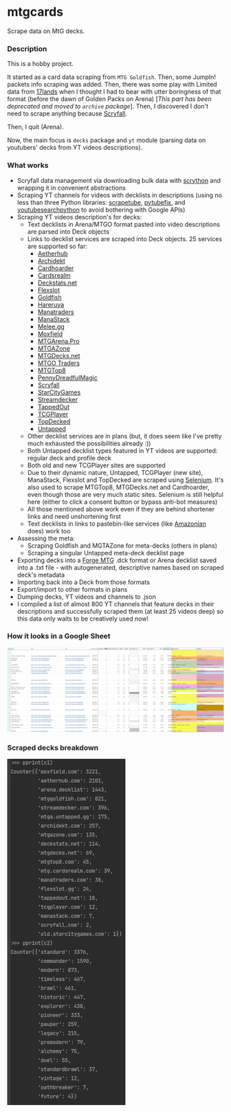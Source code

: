 # mtgcards
Scrape data on MtG decks.

### Description

This is a hobby project.

It started as a card data scraping from `MTG Goldfish`. Then, some JumpIn! packets info scraping 
was added. Then, there was some play with Limited data from [17lands](https://www.17lands.com) when 
I thought I had to bear with utter boringness of that format (before the dawn of Golden Packs on 
Arena) [_This part has been deprecated and moved to `archive` package_]. Then, I discovered I 
don't need to scrape anything because [Scryfall](https://scryfall.com).

Then, I quit (Arena).

Now, the main focus is `decks` package and `yt` module (parsing data on youtubers' decks from YT videos 
descriptions).

### What works

* Scryfall data management via downloading bulk data with 
  [scrython](https://github.com/NandaScott/Scrython) and wrapping it in convenient abstractions
* Scraping YT channels for videos with decklists in descriptions (using no less than three Python 
  libraries: [scrapetube](https://github.com/dermasmid/scrapetube), 
  [pytubefix](https://github.com/JuanBindez/pytubefix), and 
  [youtubesearchpython](https://github.com/alexmercerind/youtube-search-python) to avoid bothering 
  with Google APIs)
* Scraping YT videos description's for decks:    
    * Text decklists in Arena/MTGO format pasted into video descriptions are parsed into Deck objects
    * Links to decklist services are scraped into Deck objects. 25 services are supported so far:
        * [Aetherhub](https://aetherhub.com)
        * [Archidekt](https://archidekt.com)
        * [Cardhoarder](https://www.cardhoarder.com)
        * [Cardsrealm](https://mtg.cardsrealm.com/en-us/)
        * [Deckstats.net](https://deckstats.net)
        * [Flexslot](https://flexslot.gg)
        * [Goldfish](https://www.mtggoldfish.com)
        * [Hareruya](https://www.hareruyamtg.com/en/)
        * [Manatraders](https://www.manatraders.com)
        * [ManaStack](https://manastack.com/home)
        * [Melee.gg](https://melee.gg)
        * [Moxfield](https://www.moxfield.com)
        * [MTGArena.Pro](https://mtgarena.pro)
        * [MTGAZone](https://mtgazone.com)
        * [MTGDecks.net](https://mtgdecks.net)
        * [MTGO Traders](https://www.mtgotraders.com/store/index.html)
        * [MTGTop8](https://mtgtop8.com/index)
        * [PennyDreadfulMagic](https://pennydreadfulmagic.com)
        * [Scryfall](https://scryfall.com)
        * [StarCityGames](https://starcitygames.com)
        * [Streamdecker](https://www.streamdecker.com/landing)
        * [TappedOut](https://tappedout.net)
        * [TCGPlayer](https://infinite.tcgplayer.com)
        * [TopDecked](https://www.topdecked.com)
        * [Untapped](https://mtga.untapped.gg) 
    * Other decklist services are in plans (but, it does seem like I've pretty much exhausted the 
      possibilities already :))
    * Both Untapped decklist types featured in YT videos are supported: regular deck and profile deck
    * Both old and new TCGPlayer sites are supported
    * Due to their dynamic nature, Untapped, TCGPlayer (new site), ManaStack, Flexslot and TopDecked 
      are scraped using [Selenium](https://github.com/SeleniumHQ/Selenium). It's also used to scrape MTGTop8, MTGDecks.net and 
      Cardhoarder, even though those are very much static sites. Selenium is still helpful here 
      (either to click a consent button or bypass anti-bot measures)
    * All those mentioned above work even if they are behind shortener links and need unshortening first
    * Text decklists in links to pastebin-like services (like [Amazonian](https://www.youtube.com/@Amazonian) does) work too
* Assessing the meta:
    * Scraping Goldfish and MGTAZone for meta-decks (others in plans)
    * Scraping a singular Untapped meta-deck decklist page
* Exporting decks into a [Forge MTG](https://github.com/Card-Forge/forge) .dck format or Arena 
  decklist saved into a .txt file - with autogenerated, descriptive names based on scraped deck's 
  metadata
* Importing back into a Deck from those formats
* Export/import to other formats in plans
* Dumping decks, YT videos and channels to .json
* I compiled a list of almost 800 YT channels that feature decks in their descriptions and successfully 
  scraped them (at least 25 videos deep) so this data only waits to be creatively used now!

### How it looks in a Google Sheet
![Most popular channels](assets/channels.jpg)

### Scraped decks breakdown
![Sources & formats](assets/decks.jpg)
